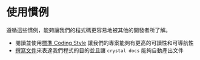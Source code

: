 # 使用慣例

遵循這些慣例，能夠讓我們的程式碼更容易地被其他的開發者所了解。

* 閱讀並使用[標準 Coding Style](coding_style.md) 讓我們的專案能夠有更高的可讀性和可導航性
* [撰寫文件](documenting_code.md)來表達我們程式的目的並且讓 `crystal docs` 能夠自動產出文件
